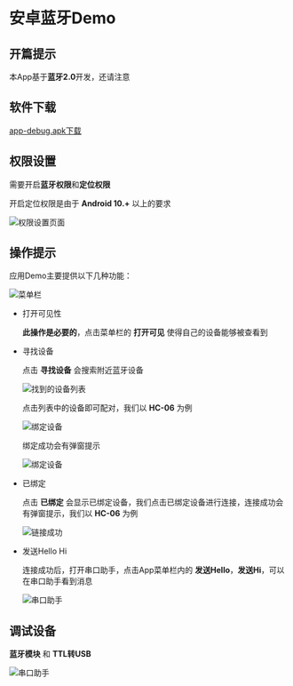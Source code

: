# 安卓蓝牙Demo

## 开篇提示

本App基于**蓝牙2.0**开发，还请注意

## 软件下载

[app-debug.apk下载](https://github.com/Mashiro2019/BluetoothDemo/blob/master/app-debug.apk)

## 权限设置

需要开启**蓝牙权限**和**定位权限**

开启定位权限是由于 **Android 10.+** 以上的要求

![权限设置页面](https://img-blog.csdnimg.cn/20201126175854106.jpg?x-oss-process=image/watermark,type_ZmFuZ3poZW5naGVpdGk,shadow_10,text_aHR0cHM6Ly9ibG9nLmNzZG4ubmV0L3dlaXhpbl80MzY5OTcxNg==,size_16,color_FFFFFF,t_70#pic_center)

## 操作提示

应用Demo主要提供以下几种功能：

![菜单栏](IMG/menu.jpg)

- 打开可见性

  **此操作是必要的**，点击菜单栏的 **打开可见** 使得自己的设备能够被查看到

- 寻找设备

  点击 **寻找设备** 会搜索附近蓝牙设备

  ![找到的设备列表](IMG/searchDevice.jpg)

  点击列表中的设备即可配对，我们以 **HC-06** 为例

  ![绑定设备](IMG/bond.jpg)

  绑定成功会有弹窗提示

  ![绑定设备](IMG/bondSuccessful.jpg)

- 已绑定

  点击 **已绑定** 会显示已绑定设备，我们点击已绑定设备进行连接，连接成功会有弹窗提示，我们以 **HC-06** 为例
  
  ![链接成功](IMG/connectSuccessful.jpg)

- 发送Hello Hi

  连接成功后，打开串口助手，点击App菜单栏内的 **发送Hello**，**发送Hi**，可以在串口助手看到消息

  ![串口助手](IMG/serialPortAssistant.png)

## 调试设备

**蓝牙模块** 和 **TTL转USB**

![串口助手](IMG/debug.jpg)
